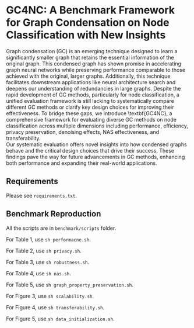 [//]: # (# Preparation)

# GC4NC: A Benchmark Framework for Graph Condensation on Node Classification with New Insights

Graph condensation (GC) is an emerging technique designed to learn a significantly smaller graph that retains the essential information of the original graph. This condensed graph has shown promise in accelerating graph neural networks while preserving performance comparable to those achieved with the original, larger graphs. 
Additionally, this technique facilitates downstream applications like neural architecture search and deepens our understanding of redundancies in large graphs. 
Despite the rapid development of GC methods, particularly for node classification, a unified evaluation framework is still lacking to systematically compare different GC methods or clarify key design choices for improving their effectiveness. 
To bridge these gaps, we introduce \textbf{GC4NC}, a comprehensive framework for evaluating diverse GC methods on node classification across multiple dimensions including performance, efficiency,  privacy preservation, 
denoising effects, NAS effectiveness, and transferability.  
Our systematic evaluation offers novel insights into how condensed graphs behave and the critical design choices that drive their success. These findings pave the way for future advancements in GC methods, enhancing both performance and expanding their real-world applications.


## Requirements

Please see `requirements.txt`.

<!--## Download Datasets

For cora, citeseer, flickr, reddit and yelp, the pyg or dgl will directly download them.
For arxiv, we use the datasets provided by [GraphSAINT](https://github.com/GraphSAINT/GraphSAINT). Our code will also automatically download it.-->


[//]: # (# Abstract)

[//]: # ()

[//]: # (Graph reduction for all graph algorithms especially for graph neural networks &#40;GNNs&#41;.)

[//]: # (This package aims to reduce the large, original graph into a small, synthetic and highly-informative graph.)

[//]: # ()

[//]: # (# Features)

[//]: # (* Covering 3 mainstream reduction strategies: Sparsificaiton, Coarsening and Condensation)

[//]: # (* Unified test tools for easily producing benchmarks)

## Benchmark Reproduction

All the scripts are in `benchmark/scripts` folder.

For Table 1, use `sh performacne.sh`.

For Table 2, use `sh privacy.sh`.

For Table 3, use `sh robustness.sh`.

For Table 4, use `sh nas.sh`.

For Table 5, use `sh graph_property_preservation.sh`.

For Figure 3, use `sh scalability.sh`.

For Figure 4, use `sh transferability.sh`.

For Figure 5, use `sh data_initialization.sh`.




